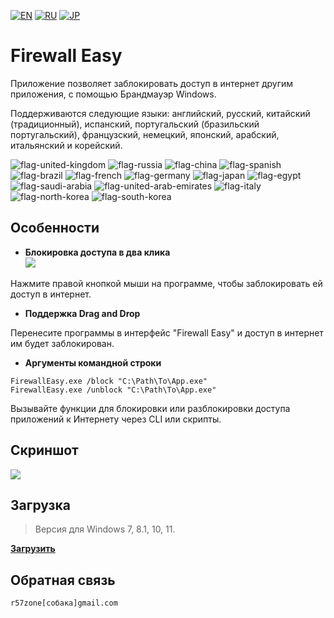 [![EN](https://user-images.githubusercontent.com/9499881/33184537-7be87e86-d096-11e7-89bb-f3286f752bc6.png)](https://github.com/r57zone/Firewall-Easy/blob/master/README.md) 
[![RU](https://user-images.githubusercontent.com/9499881/27683795-5b0fbac6-5cd8-11e7-929c-057833e01fb1.png)](https://github.com/r57zone/Firewall-Easy/blob/master/README.RU.md)
[![JP](https://user-images.githubusercontent.com/9499881/195409269-5aa8a8a6-c6a8-491f-b1a2-9a4570fcb8db.png)](https://github.com/r57zone/Firewall-Easy/blob/master/README.JP.md)

# Firewall Easy
Приложение позволяет заблокировать доступ в интернет другим приложения, с помощью Брандмауэр Windows.


Поддерживаются следующие языки: английский, русский, китайский (традиционный), испанский, португальский (бразильский португальский), французский, немецкий, японский, арабский, итальянский и корейский.

![flag-united-kingdom](https://github.com/user-attachments/assets/8c03c9b8-d154-466f-b9c4-6ea60278d537)
![flag-russia](https://user-images.githubusercontent.com/9499881/27683795-5b0fbac6-5cd8-11e7-929c-057833e01fb1.png)
![flag-china](https://github.com/user-attachments/assets/16848591-2baf-4300-893b-b95d5249a34e)
![flag-spanish](https://github.com/user-attachments/assets/a892b7ce-d83f-4914-9c54-9ba16c9c9e38)
![flag-brazil](https://github.com/user-attachments/assets/f2544579-81df-43b4-94c5-59c569828182)
![flag-french](https://github.com/user-attachments/assets/57f54331-32a3-4146-823c-4aa85a4c6669)
![flag-germany](https://github.com/user-attachments/assets/11066aa3-7c0d-4507-9df1-cad00fe53fad)
![flag-japan](https://github.com/user-attachments/assets/37cfc183-4de7-4d5a-a698-0da1286a6ee1)
![flag-egypt](https://github.com/user-attachments/assets/44399d0f-f05f-4d44-a4ab-13b6d7ded087)
![flag-saudi-arabia](https://github.com/user-attachments/assets/07d7d133-5a21-4bde-8c37-c1ef3772ac91)
![flag-united-arab-emirates](https://github.com/user-attachments/assets/81d3b610-a2f4-44c9-b2ad-20e4d7cfb2b2)
![flag-italy](https://github.com/user-attachments/assets/692490d6-bc53-446f-99b8-bf2becb8ec0d)
![flag-north-korea](https://github.com/user-attachments/assets/5b315a3d-6ce0-4cbb-b7a3-133ef2bcb2c5)
![flag-south-korea](https://github.com/user-attachments/assets/ed3d3778-9193-444a-85fd-ac5dd7bc91c6)

## Особенности
- **Блокировка доступа в два клика**<br>
![](https://github.com/user-attachments/assets/133f5807-3d41-4d49-9a04-df0fc73e4eed)<br>

Нажмите правой кнопкой мыши на программе, чтобы заблокировать ей доступ в интернет.
- **Поддержка Drag and Drop**

Перенесите программы в интерфейс "Firewall Easy" и доступ в интернет им будет заблокирован.
- **Аргументы командной строки**
 ```batch
 FirewallEasy.exe /block "C:\Path\To\App.exe"
 FirewallEasy.exe /unblock "C:\Path\To\App.exe"
 ```

Вызывайте функции для блокировки или разблокировки доступа приложений к Интернету через CLI или скрипты.

## Скриншот
![](https://github.com/r57zone/FirewallEasy/assets/9499881/426f4001-2ffb-4685-8f79-707e83c6932f)

## Загрузка
>Версия для Windows 7, 8.1, 10, 11.

**[Загрузить](https://github.com/r57zone/Firewall-Easy/releases)**

## Обратная связь
`r57zone[собака]gmail.com`